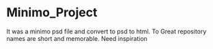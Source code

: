 # Minimo_Project
It was a minimo psd file and convert to psd to html. To Great repository names are short and memorable. Need inspiration
